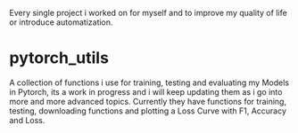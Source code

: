 Every single project i worked on for myself and to improve my quality of life or introduce automatization.

# pytorch_utils
A collection of functions i use for training, testing and evaluating my Models in Pytorch, its a work in progress and i will keep updating them as i go into more and more advanced topics. Currently they have functions for training, testing, downloading functions and plotting a Loss Curve with F1, Accuracy and Loss. 
